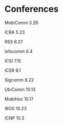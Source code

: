 # Conferences
MobiComm	3.26

ICRA	5.23

RSS	6.27

Infocomm	6.4

ICSI	7.15

ICSR	8.1

Sigcomm	8.22

UbiComm	10.13

MobiHoc	10.17

IROS	10.23

ICNP	10.3
